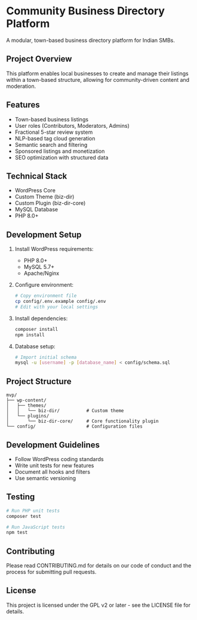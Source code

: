 # Community Business Directory Platform

A modular, town-based business directory platform for Indian SMBs.

## Project Overview
This platform enables local businesses to create and manage their listings within a town-based structure, allowing for community-driven content and moderation.

## Features
- Town-based business listings
- User roles (Contributors, Moderators, Admins)
- Fractional 5-star review system
- NLP-based tag cloud generation
- Semantic search and filtering
- Sponsored listings and monetization
- SEO optimization with structured data

## Technical Stack
- WordPress Core
- Custom Theme (biz-dir)
- Custom Plugin (biz-dir-core)
- MySQL Database
- PHP 8.0+

## Development Setup
1. Install WordPress requirements:
   - PHP 8.0+
   - MySQL 5.7+
   - Apache/Nginx

2. Configure environment:
   ```bash
   # Copy environment file
   cp config/.env.example config/.env
   # Edit with your local settings
   ```

3. Install dependencies:
   ```bash
   composer install
   npm install
   ```

4. Database setup:
   ```bash
   # Import initial schema
   mysql -u [username] -p [database_name] < config/schema.sql
   ```

## Project Structure
```
mvp/
├── wp-content/
│   ├── themes/
│   │   └── biz-dir/          # Custom theme
│   └── plugins/
│       └── biz-dir-core/     # Core functionality plugin
└── config/                   # Configuration files
```

## Development Guidelines
- Follow WordPress coding standards
- Write unit tests for new features
- Document all hooks and filters
- Use semantic versioning

## Testing
```bash
# Run PHP unit tests
composer test

# Run JavaScript tests
npm test
```

## Contributing
Please read CONTRIBUTING.md for details on our code of conduct and the process for submitting pull requests.

## License
This project is licensed under the GPL v2 or later - see the LICENSE file for details.
